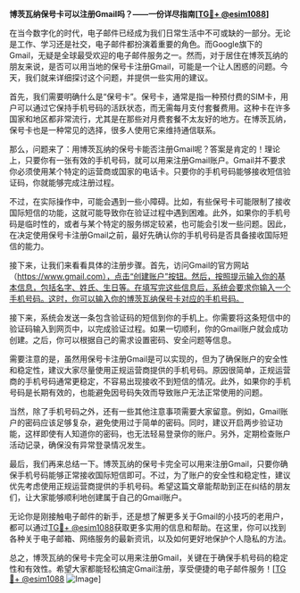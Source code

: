 **博茨瓦纳保号卡可以注册Gmail吗？——一份详尽指南[[TG💪+ @esim1088](https://t.me/s/esim1088)]**

在当今数字化的时代，电子邮件已经成为我们日常生活中不可或缺的一部分。无论是工作、学习还是社交，电子邮件都扮演着重要的角色。而Google旗下的Gmail，无疑是全球最受欢迎的电子邮件服务之一。然而，对于居住在博茨瓦纳的朋友来说，是否可以用当地的保号卡注册Gmail，可能是一个让人困惑的问题。今天，我们就来详细探讨这个问题，并提供一些实用的建议。

首先，我们需要明确什么是“保号卡”。保号卡，通常是指一种预付费的SIM卡，用户可以通过它保持手机号码的活跃状态，而无需每月支付套餐费用。这种卡在许多国家和地区都非常流行，尤其是在那些对月费套餐不太友好的地方。在博茨瓦纳，保号卡也是一种常见的选择，很多人使用它来维持通信联系。

那么，问题来了：用博茨瓦纳的保号卡能否注册Gmail呢？答案是肯定的！理论上，只要你有一张有效的手机号码，就可以用来注册Gmail账户。Gmail并不要求你必须使用某个特定的运营商或国家的电话卡。只要你的手机号码能够接收短信验证码，你就能够完成注册过程。

不过，在实际操作中，可能会遇到一些小障碍。比如，有些保号卡可能限制了接收国际短信的功能，这就可能导致你在验证过程中遇到困难。此外，如果你的手机号码是临时性的，或者与某个特定的服务绑定较紧，也可能会引发一些问题。因此，在决定使用保号卡注册Gmail之前，最好先确认你的手机号码是否具备接收国际短信的能力。

接下来，让我们来看看具体的注册步骤。首先，访问Gmail的官方网站（https://www.gmail.com），点击“创建账户”按钮。然后，按照提示输入你的基本信息，包括名字、姓氏、生日等。在填写完这些信息后，系统会要求你输入一个手机号码。这时，你可以输入你的博茨瓦纳保号卡对应的手机号码。

接下来，系统会发送一条包含验证码的短信到你的手机上。你需要将这条短信中的验证码输入到网页中，以完成验证过程。如果一切顺利，你的Gmail账户就会成功创建。之后，你可以根据自己的需求设置密码、安全问题等信息。

需要注意的是，虽然用保号卡注册Gmail是可以实现的，但为了确保账户的安全性和稳定性，建议大家尽量使用正规运营商提供的手机号码。原因很简单，正规运营商的手机号码通常更稳定，不容易出现接收不到短信的情况。此外，如果你的手机号码是长期有效的，也能避免因号码失效而导致账户无法正常使用的问题。

当然，除了手机号码之外，还有一些其他注意事项需要大家留意。例如，Gmail账户的密码应该足够复杂，避免使用过于简单的密码。同时，建议开启两步验证功能，这样即使有人知道你的密码，也无法轻易登录你的账户。另外，定期检查账户活动记录，确保没有异常登录情况发生。

最后，我们再来总结一下。博茨瓦纳的保号卡完全可以用来注册Gmail，只要你确保手机号码能够正常接收国际短信即可。不过，为了账户的安全性和稳定性，建议优先考虑使用正规运营商提供的手机号码。希望这篇文章能帮助到正在纠结的朋友们，让大家能够顺利地创建属于自己的Gmail账户。

无论你是刚接触电子邮件的新手，还是想了解更多关于Gmail的小技巧的老用户，都可以通过[TG💪+ @esim1088](https://t.me/s/esim1088)获取更多实用的信息和帮助。在这里，你可以找到各种关于电子邮箱、网络服务的最新资讯，以及如何更好地保护个人隐私的方法。

总之，博茨瓦纳的保号卡完全可以用来注册Gmail，关键在于确保手机号码的稳定性和有效性。希望大家都能轻松搞定Gmail注册，享受便捷的电子邮件服务！[[TG💪+ @esim1088](https://t.me/s/esim1088) ![Image](https://i.postimg.cc/4NQfJmqS/Snipaste-2025-05-13-00-14-12.png)]